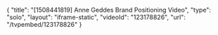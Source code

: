 {
    "title": "[1508441819] Anne Geddes Brand Positioning Video",
    "type": "solo",
    "layout": "iframe-static",
    "videoId": "123178826",
    "url": "\/tvpembed\/123178826"
}